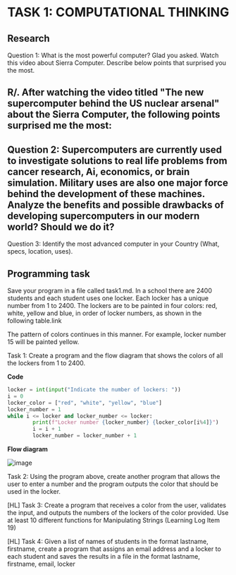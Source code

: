 # TASK 1: COMPUTATIONAL THINKING

## Research

Question 1: What is the most powerful computer? Glad you asked. Watch this video about Sierra Computer. Describe below points that surprised you the most.

R/. After watching the video titled "The new supercomputer behind the US nuclear arsenal" about the Sierra Computer, the following points surprised me the most:
- 

Question 2: Supercomputers are currently used to investigate solutions to real life problems from cancer research, Ai, economics, or brain simulation. Military uses are also one major force behind the development of these machines. Analyze the benefits and possible drawbacks of developing supercomputers in our modern world? Should we do it?
-

Question 3: Identify the most advanced computer in your Country (What, specs, location, uses). 


## Programming task

Save your program in a file called task1.md. In a school there are 2400 students and each student uses one locker. Each locker has a unique number from 1 to 2400. The lockers are to be painted in four colors: red, white, yellow and blue, in order of locker numbers, as shown in the following table.link

The pattern of colors continues in this manner. For example, locker number 15 will be painted yellow.

Task 1: Create a program and the flow diagram that shows the colors of all the lockers from 1 to 2400.

**Code**

```.py
locker = int(input("Indicate the number of lockers: "))
i = 0
locker_color = ["red", "white", "yellow", "blue"]
locker_number = 1
while i <= locker and locker_number <= locker:
        print(f"Locker number {locker_number} {locker_color[i%4]}")
        i = i + 1
        locker_number = locker_number + 1
```
**Flow diagram**

![image](https://user-images.githubusercontent.com/111761417/189787590-e5f9991d-3c8c-44b3-b70a-a68f1fabd2a6.png)

Task 2: Using the program above, create another program that allows the user to enter a number and the program outputs the color that should be used in the locker.



[HL] Task 3: Create a program that receives a color from the user, validates the input,  and outputs the numbers of the lockers of the color provided. Use at least 10 different functions for Manipulating Strings (Learning Log Item 19)

[HL] Task 4: Given a list of names of students in the format lastname, firstname, create a program that assigns an email address and a locker to each student and saves the results in a file in the format lastname, firstname, email, locker 

